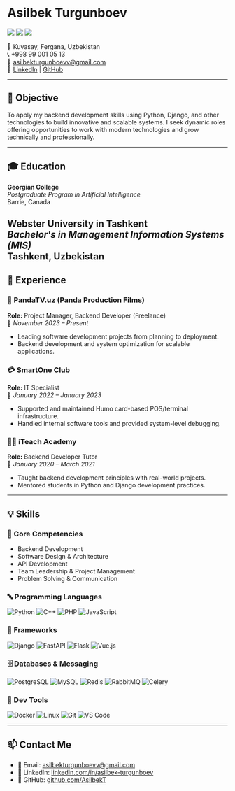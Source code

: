<div>
  <h1>Asilbek Turgunboev</h1>
  <p>
    <img src="https://img.shields.io/badge/Role-Software%20Engineer-blue" />
    <img src="https://img.shields.io/badge/Experience-3%2B%20years-brightgreen" />
    <img src="https://img.shields.io/badge/Backend-Django%2C%20FastAPI%2C%20Flask-success" />
  </p>
  <p>
    📍 Kuvasay, Fergana, Uzbekistan <br>
    📞 +998 99 001 05 13 <br>
    📧 <a href="mailto:asilbekturgunboevv@gmail.com">asilbekturgunboevv@gmail.com</a> <br>
    🔗 <a href="https://www.linkedin.com/in/asilbek-turgunboev">LinkedIn</a> | <a href="https://github.com/AsilbekT">GitHub</a>
  </p>
</div>

---

## 🧭 Objective

To apply my backend development skills using Python, Django, and other technologies to build innovative and scalable systems. I seek dynamic roles offering opportunities to work with modern technologies and grow technically and professionally.

---

## 🎓 Education

**Georgian College**  
_Postgraduate Program in Artificial Intelligence_  
Barrie, Canada

**Webster University in Tashkent**  
_Bachelor's in Management Information Systems (MIS)_  
Tashkent, Uzbekistan
---

## 💼 Experience

### 🐼 PandaTV.uz (Panda Production Films)
**Role:** Project Manager, Backend Developer (Freelance)  
📅 *November 2023 – Present*

- Leading software development projects from planning to deployment.
- Backend development and system optimization for scalable applications.

### 💳 SmartOne Club
**Role:** IT Specialist  
📅 *January 2022 – January 2023*

- Supported and maintained Humo card-based POS/terminal infrastructure.
- Handled internal software tools and provided system-level debugging.

### 👨‍🏫 iTeach Academy
**Role:** Backend Developer Tutor  
📅 *January 2020 – March 2021*

- Taught backend development principles with real-world projects.
- Mentored students in Python and Django development practices.

---

## 💡 Skills

### 🧠 Core Competencies
- Backend Development
- Software Design & Architecture
- API Development
- Team Leadership & Project Management
- Problem Solving & Communication

### 🔤 Programming Languages
![Python](https://img.shields.io/badge/-Python-333333?style=flat&logo=python)
![C++](https://img.shields.io/badge/-C++-333333?style=flat&logo=c)
![PHP](https://img.shields.io/badge/-PHP-333333?style=flat&logo=php)
![JavaScript](https://img.shields.io/badge/-JavaScript-333333?style=flat&logo=javascript)

### 🧱 Frameworks
![Django](https://img.shields.io/badge/-Django-333333?style=flat&logo=django)
![FastAPI](https://img.shields.io/badge/-FastAPI-333333?style=flat&logo=fastapi)
![Flask](https://img.shields.io/badge/-Flask-333333?style=flat&logo=flask)
![Vue.js](https://img.shields.io/badge/-Vue.js-333333?style=flat&logo=vue.js)

### 🗄️ Databases & Messaging
![PostgreSQL](https://img.shields.io/badge/-PostgreSQL-333333?style=flat&logo=postgresql)
![MySQL](https://img.shields.io/badge/-MySQL-333333?style=flat&logo=mysql)
![Redis](https://img.shields.io/badge/-Redis-333333?style=flat&logo=redis)
![RabbitMQ](https://img.shields.io/badge/-RabbitMQ-333333?style=flat&logo=rabbitmq)
![Celery](https://img.shields.io/badge/-Celery-333333?style=flat&logo=celery)

### 🔧 Dev Tools
![Docker](https://img.shields.io/badge/-Docker-333333?style=flat&logo=docker)
![Linux](https://img.shields.io/badge/-Linux-333333?style=flat&logo=linux)
![Git](https://img.shields.io/badge/-Git-333333?style=flat&logo=git)
![VS Code](https://img.shields.io/badge/-VS%20Code-333333?style=flat&logo=visual-studio-code)

---

## 📫 Contact Me

- 📧 Email: [asilbekturgunboevv@gmail.com](mailto:asilbekturgunboevv@gmail.com)
- 💼 LinkedIn: [linkedin.com/in/asilbek-turgunboev](https://linkedin.com/in/asilbek-turgunboev)
- 🐙 GitHub: [github.com/AsilbekT](https://github.com/AsilbekT)
